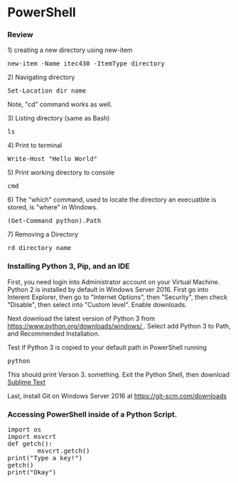 <h1>PowerShell</h1>

<h3>Review</h3>
<p>1) creating a new directory using new-item</p>
<pre>
new-item -Name itec430 -ItemType directory 
</pre>

<p>2) Navigating directory</p>

<pre>
Set-Location dir_name
</pre>

<p>Note, "cd" command works as well.</p>

<p>3) Listing directory (same as Bash)</p>

<pre>
ls
</pre>

<p>4) Print to terminal</p>

<pre>
Write-Host "Hello World"
</pre>

<p>5) Print working directory to console</p>
<pre>
cmd
</pre>

<p>6) The "which" command, used to locate the directory an execuatble is stored, is "where" in Windows.</p>

<pre>
(Get-Command python).Path
</pre>


<p>7) Removing a Directory</p>
<pre>
rd directory_name
</pre>


<h3>Installing Python 3, Pip, and an IDE</h3>
<p>First, you need login into Administrator account on your Virtual Machine.  Python 2 is installed by default in Windows Server 2016.  First go into Interent Explorer, then go to "Internet Options", then "Security", then check "Disable", then select into "Custom level".  Enable downloads.
</p>

<p>
Next download the latest version of Python 3 from <a href="https://www.python.org/downloads/windows/"> https://www.python.org/downloads/windows/ </a>. Select add Python 3 to Path, and Recommended Installation.
</p>

<p>
Test if Python 3 is copied to your default path in PowerShell running
</p>

<pre>
python
</pre>

<p>This should print Verson 3. something.  Exit the Python Shell, then download <a href="https://www.sublimetext.com/">Sublime Text</a> </p>

<p>Last, install Git on Windows Server 2016 at <a href="https://git-scm.com/downloads">https://git-scm.com/downloads</a> </p>


<h3>Accessing PowerShell inside of a Python Script.</h3>

<pre>
import os
import msvcrt
def getch():
        msvcrt.getch()
print("Type a key!")
getch()
print("Okay")	
</pre>
